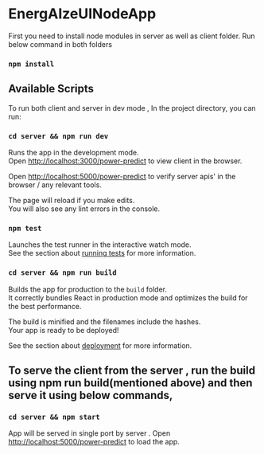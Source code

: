 # EnergAIzeUINodeApp

First you need to install node modules in server as well as client folder. Run below command in both folders
### `npm install`

## Available Scripts

To run both client and server in dev mode , In the project directory, you can run:

### `cd server && npm run dev`

Runs the app in the development mode.<br />
Open [http://localhost:3000/power-predict](http://localhost:3000/power-predict) to view client in the browser.

Open [http://localhost:5000/power-predict](http://localhost:5000/power-predict) to verify server apis' in the browser / any relevant tools.

The page will reload if you make edits.<br />
You will also see any lint errors in the console.

### `npm test`

Launches the test runner in the interactive watch mode.<br />
See the section about [running tests](https://facebook.github.io/create-react-app/docs/running-tests) for more information.

### `cd server && npm run build`

Builds the app for production to the `build` folder.<br />
It correctly bundles React in production mode and optimizes the build for the best performance.

The build is minified and the filenames include the hashes.<br />
Your app is ready to be deployed!

See the section about [deployment](https://facebook.github.io/create-react-app/docs/deployment) for more information.

## To serve the client from the server , run the build using npm run build(mentioned above) and then serve it using below commands,

### `cd server && npm start`

App will be served in single port by server . Open [http://localhost:5000/power-predict](http://localhost:5000/power-predict) to load the app. 
